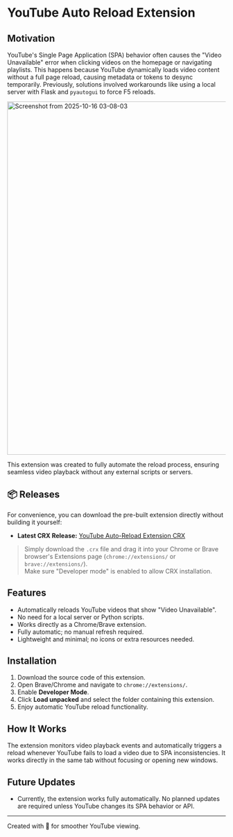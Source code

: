 # YouTube Auto Reload Extension

## Motivation

YouTube's Single Page Application (SPA) behavior often causes the "Video Unavailable" error when clicking videos on the homepage or navigating playlists. This happens because YouTube dynamically loads video content without a full page reload, causing metadata or tokens to desync temporarily. Previously, solutions involved workarounds like using a local server with Flask and `pyautogui` to force F5 reloads.

<img width="1428" height="815" alt="Screenshot from 2025-10-16 03-08-03" src="https://github.com/user-attachments/assets/3a5c6bfb-55cf-455d-ba06-0e48a8c784da" />


This extension was created to fully automate the reload process, ensuring seamless video playback without any external scripts or servers.
## 📦 Releases

For convenience, you can download the pre-built extension directly without building it yourself:

- **Latest CRX Release:** [YouTube Auto-Reload Extension CRX](https://github.com/dev-adalz/YouTube-Auto-Reload-Extension/releases/latest)  

> Simply download the `.crx` file and drag it into your Chrome or Brave browser's Extensions page (`chrome://extensions/` or `brave://extensions/`).  
> Make sure "Developer mode" is enabled to allow CRX installation.

## Features

* Automatically reloads YouTube videos that show "Video Unavailable".
* No need for a local server or Python scripts.
* Works directly as a Chrome/Brave extension.
* Fully automatic; no manual refresh required.
* Lightweight and minimal; no icons or extra resources needed.

## Installation

1. Download the source code of this extension.
2. Open Brave/Chrome and navigate to `chrome://extensions/`.
3. Enable **Developer Mode**.
4. Click **Load unpacked** and select the folder containing this extension.
5. Enjoy automatic YouTube reload functionality.

## How It Works

The extension monitors video playback events and automatically triggers a reload whenever YouTube fails to load a video due to SPA inconsistencies. It works directly in the same tab without focusing or opening new windows.

## Future Updates

* Currently, the extension works fully automatically. No planned updates are required unless YouTube changes its SPA behavior or API.

---

Created with 💛 for smoother YouTube viewing.
